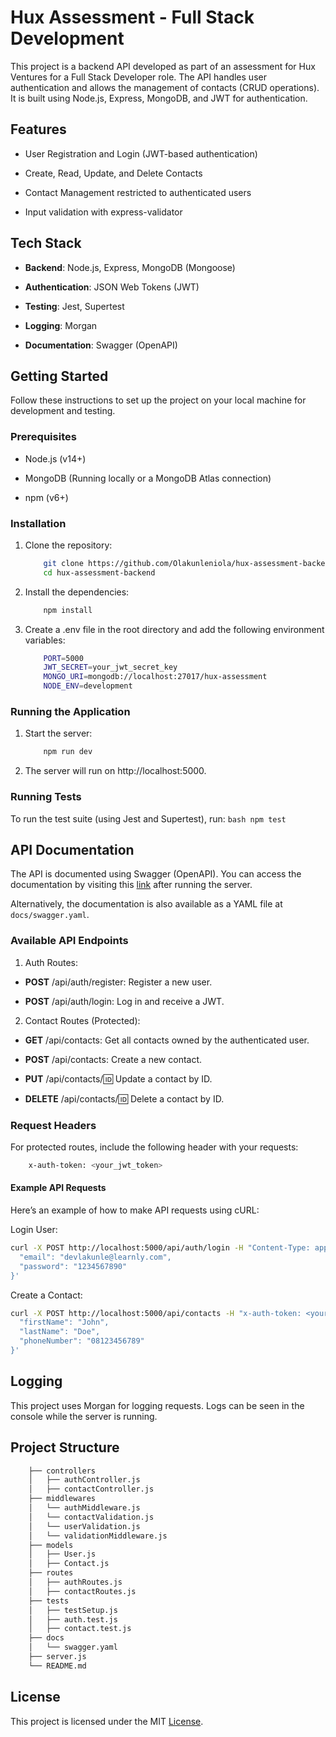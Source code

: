 # Hux Assessment - Full Stack Development
This project is a backend API developed as part of an assessment for Hux Ventures for a Full Stack Developer role. The API handles user authentication and allows the management of contacts (CRUD operations). It is built using Node.js, Express, MongoDB, and JWT for authentication.

## Features
+ User Registration and Login (JWT-based authentication)
- Create, Read, Update, and Delete Contacts
+ Contact Management restricted to authenticated users
- Input validation with express-validator

## Tech Stack
+ **Backend**: Node.js, Express, MongoDB (Mongoose)
- **Authentication**: JSON Web Tokens (JWT)
+ **Testing**: Jest, Supertest
- **Logging**: Morgan
+ **Documentation**: Swagger (OpenAPI)

## Getting Started
Follow these instructions to set up the project on your local machine for development and testing.

### Prerequisites
+ Node.js (v14+)
- MongoDB (Running locally or a MongoDB Atlas connection)
+ npm (v6+)

### Installation
1. Clone the repository:

    ```bash
        git clone https://github.com/Olakunleniola/hux-assessment-backend.git
        cd hux-assessment-backend
    ```
2. Install the dependencies:

    ```bash
        npm install
    ```
3. Create a .env file in the root directory and add the following environment variables:

    ```bash
        PORT=5000
        JWT_SECRET=your_jwt_secret_key
        MONGO_URI=mongodb://localhost:27017/hux-assessment
        NODE_ENV=development
    ```
### Running the Application
1. Start the server:
    ```bash
        npm run dev
    ```
2. The server will run on http://localhost:5000.

### Running Tests
To run the test suite (using Jest and Supertest), run:
    ```bash
        npm test
    ```

## API Documentation
The API is documented using Swagger (OpenAPI). You can access the documentation by visiting this [link](https://app.swaggerhub.com/apis/OlakunleAdio/Hux_Assessment_API/1.0.0) after running the server.

Alternatively, the documentation is also available as a YAML file at `docs/swagger.yaml`.

### Available API Endpoints
1. Auth Routes:

+ **POST** /api/auth/register: Register a new user.
- **POST** /api/auth/login: Log in and receive a JWT.

2. Contact Routes (Protected):

+ **GET** /api/contacts: Get all contacts owned by the authenticated user.
- **POST** /api/contacts: Create a new contact.
+ **PUT** /api/contacts/:id: Update a contact by ID.
- **DELETE** /api/contacts/:id: Delete a contact by ID.

### Request Headers
For protected routes, include the following header with your requests:

```bash
    x-auth-token: <your_jwt_token>
```
#### Example API Requests
Here’s an example of how to make API requests using cURL:

Login User:


```bash
curl -X POST http://localhost:5000/api/auth/login -H "Content-Type: application/json" -d '{
  "email": "devlakunle@learnly.com",
  "password": "1234567890"
}'
```

Create a Contact:

```bash
curl -X POST http://localhost:5000/api/contacts -H "x-auth-token: <your_jwt_token>" -H "Content-Type: application/json" -d '{
  "firstName": "John",
  "lastName": "Doe",
  "phoneNumber": "08123456789"
}'
```

## Logging
This project uses Morgan for logging requests. Logs can be seen in the console while the server is running.

## Project Structure

```bash
    ├── controllers
    │   ├── authController.js
    │   ├── contactController.js
    ├── middlewares
    │   └── authMiddleware.js
    │   └── contactValidation.js
    │   └── userValidation.js
    │   └── validationMiddleware.js
    ├── models
    │   ├── User.js
    │   ├── Contact.js
    ├── routes
    │   ├── authRoutes.js
    │   ├── contactRoutes.js
    ├── tests
    │   ├── testSetup.js
    │   ├── auth.test.js
    │   ├── contact.test.js
    ├── docs
    │   └── swagger.yaml
    ├── server.js
    └── README.md
```

## License
This project is licensed under the MIT [License](https://).